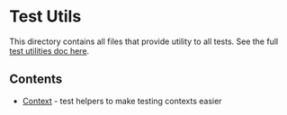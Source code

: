 # Test Utils

This directory contains all files that provide utility to all tests. See the full [test utilities doc here](../../docs/Test.md#test-utilities).

## Contents

- [Context](./Context/README.md) - test helpers to make testing contexts easier
